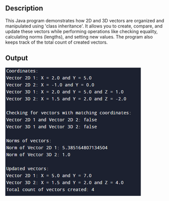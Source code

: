 ## Description
This Java program demonstrates how 2D and 3D vectors are organized and manipulated using 'class inheritance'. It allows you to create, compare, and update these vectors while performing operations like checking equality, calculating norms (lengths), and setting new values. The program also keeps track of the total count of created vectors.
## Output
<img src="output(vectors).png">
